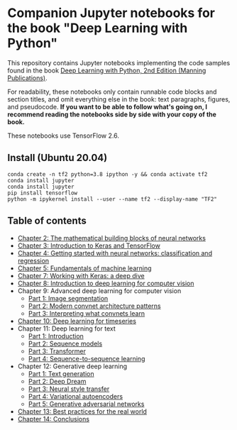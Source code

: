 # Companion Jupyter notebooks for the book "Deep Learning with Python"

This repository contains Jupyter notebooks implementing the code samples found in the book [Deep Learning with Python, 2nd Edition (Manning Publications)](https://www.manning.com/books/deep-learning-with-python-second-edition?a_aid=keras&a_bid=76564dff).

For readability, these notebooks only contain runnable code blocks and section titles, and omit everything else in the book: text paragraphs, figures, and pseudocode.
**If you want to be able to follow what's going on, I recommend reading the notebooks side by side with your copy of the book.**

These notebooks use TensorFlow 2.6.

## Install (Ubuntu 20.04)
```
conda create -n tf2 python=3.8 ipython -y && conda activate tf2
conda install jupyter
conda install jupyter
pip install tensorflow
python -m ipykernel install --user --name tf2 --display-name "TF2"
```

## Table of contents

* [Chapter 2: The mathematical building blocks of neural networks](https://colab.research.google.com/github/fchollet/deep-learning-with-python-notebooks/blob/master/chapter02_mathematical-building-blocks.ipynb)
* [Chapter 3: Introduction to Keras and TensorFlow](https://colab.research.google.com/github/fchollet/deep-learning-with-python-notebooks/blob/master/chapter03_introduction-to-keras-and-tf.ipynb)
* [Chapter 4: Getting started with neural networks: classification and regression](https://colab.research.google.com/github/fchollet/deep-learning-with-python-notebooks/blob/master/chapter04_getting-started-with-neural-networks.ipynb)
* [Chapter 5: Fundamentals of machine learning](https://colab.research.google.com/github/fchollet/deep-learning-with-python-notebooks/blob/master/chapter05_fundamentals-of-ml.ipynb)
* [Chapter 7: Working with Keras: a deep dive](https://colab.research.google.com/github/fchollet/deep-learning-with-python-notebooks/blob/master/chapter07_working-with-keras.ipynb)
* [Chapter 8: Introduction to deep learning for computer vision](https://colab.research.google.com/github/fchollet/deep-learning-with-python-notebooks/blob/master/chapter08_intro-to-dl-for-computer-vision.ipynb)
* Chapter 9: Advanced deep learning for computer vision
    - [Part 1: Image segmentation](https://colab.research.google.com/github/fchollet/deep-learning-with-python-notebooks/blob/master/chapter09_part01_image-segmentation.ipynb)
    - [Part 2: Modern convnet architecture patterns](https://colab.research.google.com/github/fchollet/deep-learning-with-python-notebooks/blob/master/chapter09_part02_modern-convnet-architecture-patterns.ipynb)
    - [Part 3: Interpreting what convnets learn](https://colab.research.google.com/github/fchollet/deep-learning-with-python-notebooks/blob/master/chapter09_part03_interpreting-what-convnets-learn.ipynb)
* [Chapter 10: Deep learning for timeseries](https://colab.research.google.com/github/fchollet/deep-learning-with-python-notebooks/blob/master/chapter10_dl-for-timeseries.ipynb)
* Chapter 11: Deep learning for text
    - [Part 1: Introduction](https://colab.research.google.com/github/fchollet/deep-learning-with-python-notebooks/blob/master/chapter11_part01_introduction.ipynb)
    - [Part 2: Sequence models](https://colab.research.google.com/github/fchollet/deep-learning-with-python-notebooks/blob/master/chapter11_part02_sequence-models.ipynb)
    - [Part 3: Transformer](https://colab.research.google.com/github/fchollet/deep-learning-with-python-notebooks/blob/master/chapter11_part03_transformer.ipynb)
    - [Part 4: Sequence-to-sequence learning](https://colab.research.google.com/github/fchollet/deep-learning-with-python-notebooks/blob/master/chapter11_part04_sequence-to-sequence-learning.ipynb)
* Chapter 12: Generative deep learning
    - [Part 1: Text generation](https://colab.research.google.com/github/fchollet/deep-learning-with-python-notebooks/blob/master/chapter12_part01_text-generation.ipynb)
    - [Part 2: Deep Dream](https://colab.research.google.com/github/fchollet/deep-learning-with-python-notebooks/blob/master/chapter12_part02_deep-dream.ipynb)
    - [Part 3: Neural style transfer](https://colab.research.google.com/github/fchollet/deep-learning-with-python-notebooks/blob/master/chapter12_part03_neural-style-transfer.ipynb)
    - [Part 4: Variational autoencoders](https://colab.research.google.com/github/fchollet/deep-learning-with-python-notebooks/blob/master/chapter12_part04_variational-autoencoders.ipynb)
    - [Part 5: Generative adversarial networks](https://colab.research.google.com/github/fchollet/deep-learning-with-python-notebooks/blob/master/chapter12_part05_gans.ipynb)
* [Chapter 13: Best practices for the real world](https://colab.research.google.com/github/fchollet/deep-learning-with-python-notebooks/blob/master/chapter13_best-practices-for-the-real-world.ipynb)
* [Chapter 14: Conclusions](https://colab.research.google.com/github/fchollet/deep-learning-with-python-notebooks/blob/master/chapter14_conclusions.ipynb)
